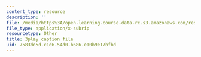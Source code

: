 ```yaml
---
content_type: resource
description: ''
file: /media/https%3A/open-learning-course-data-rc.s3.amazonaws.com/res-tll-004-stem-concept-videos-fall-2013/7583dc5dc1d654d0b686e10b9e17bfbd_jwfeVqhqEB8.vtt
file_type: application/x-subrip
resourcetype: Other
title: 3play caption file
uid: 7583dc5d-c1d6-54d0-b686-e10b9e17bfbd
---
```

